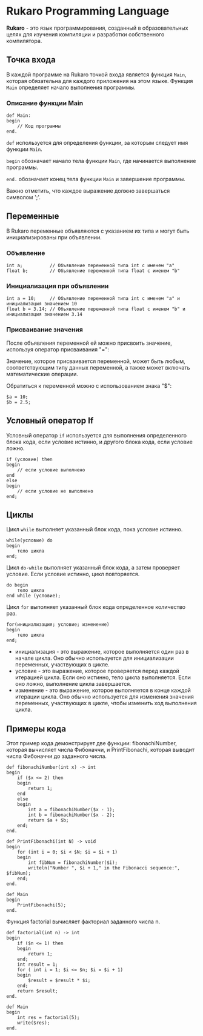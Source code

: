 # Rukaro Programming Language

**Rukaro** - это язык программирования, созданный в образовательных целях для изучения компиляции и разработки собственного компилятора.

## Точка входа

В каждой программе на Rukaro точкой входа является функция `Main`, которая обязательна для каждого приложения на этом языке. Функция `Main` определяет начало выполнения программы.

### Описание функции Main

```
def Main:
begin
    // Код программы
end.
```

`def` используется для определения функции, за которым следует имя функции `Main`.

`begin` обозначает начало тела функции `Main`, где начинается выполнение программы.

`end.` обозначает конец тела функции `Main` и завершение программы.

Важно отметить, что каждое выражение должно завершаться символом ';'.
## Переменные

В Rukaro переменные объявляются с указанием их типа и могут быть инициализированы при объявлении.

### Объявление

```
int a;          // Объявление переменной типа int с именем "a"
float b;        // Объявление переменной типа float с именем "b"
```

### Инициализация при объявлении

```
int a = 10;     // Объявление переменной типа int с именем "a" и инициализация значением 10
float b = 3.14; // Объявление переменной типа float с именем "b" и инициализация значением 3.14
```

### Присваивание значения
После объявления переменной ей можно присвоить значение, используя оператор присваивания "=":

Значение, которое присваивается переменной, может быть любым, соответствующим типу данных переменной, а также может включать математические операции.

Обратиться к переменной можно с использованием знака "$":

```
$a = 10;
$b = 2.5;
```
## Условный оператор If

Условный оператор `if` используется для выполнения определенного блока кода, если условие истинно, и другого блока кода, если условие ложно.

```
if (условие) then
begin
    // если условие выполнено
end
else
begin
    // если условие не выполнено
end;
```

## Циклы

Цикл `while` выполняет указанный блок кода, пока условие истинно.
```
while(условие) do
begin
	тело цикла
end;
```

Цикл `do-while` выполняет указанный блок кода, а затем проверяет условие. Если условие истинно, цикл повторяется.
```
do begin
    тело цикла
end while (условие);
```

Цикл `for` выполняет указанный блок кода определенное количество раз.
```
for(инициализация; условие; изменение) 
begin
    тело цикла
end;
```
* инициализация - это выражение, которое выполняется один раз в начале цикла. Оно обычно используется для инициализации переменных, участвующих в цикле.
* условие - это выражение, которое проверяется перед каждой итерацией цикла. Если оно истинно, тело цикла выполняется. Если оно ложно, выполнение цикла завершается.
* изменение - это выражение, которое выполняется в конце каждой итерации цикла. Оно обычно используется для изменения значения переменных, участвующих в цикле, чтобы изменить ход выполнения цикла.

## Примеры кода
Этот пример кода демонстрирует две функции: fibonachiNumber, которая вычисляет числа Фибоначчи, и PrintFibonachi, которая выводит числа Фибоначчи до заданного числа.
```
def fibonachiNumber(int x) -> int
begin
    if ($x <= 2) then
    begin
        return 1;
    end
    else
    begin
        int a = fibonachiNumber($x - 1);
        int b = fibonachiNumber($x - 2);
        return $a + $b;
    end;
end.

def PrintFibonachi(int N) -> void
begin
    for (int i = 0; $i < $N; $i = $i + 1)
    begin
        int fibNum = fibonachiNumber($i);
        writeln("Number ", $i + 1," in the Fibonacci sequence:", $fibNum);
    end;
end.

def Main
begin
    PrintFibonachi(5);
end.
```

Функция factorial вычисляет факториал заданного числа n. 
```
def factorial(int n) -> int
begin
    if ($n <= 1) then
    begin
        return 1;
    end;
    int result = 1;
    for ( int i = 1; $i <= $n; $i = $i + 1)
    begin
        $result = $result * $i; 
    end;
    return $result;
end.

def Main 
begin 
    int res = factorial(5);
    write($res);
end.
```
